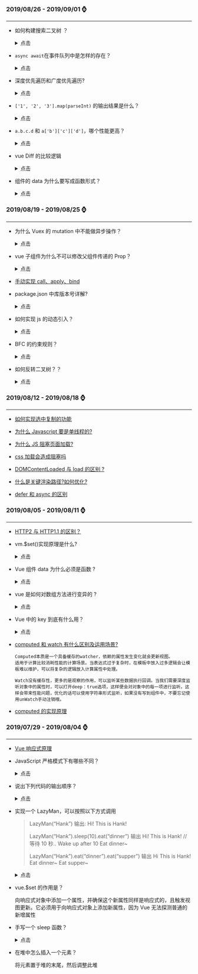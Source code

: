 ### **2019/08/26 - 2019/09/01** :watch:
---
- 如何构建搜索二叉树 ？

  <details>
  <summary>点击</summary>

  ```js
  // 搜索二叉树是这么一种树，对于任何一个节点来说，它的左子树的值肯定小于它的值，它的右子树的值肯定大于它的值
  function Node(val) {
    this.left = null;
    this.right = null;
    this.value = val;
  }

  function generateBST(root, array) {
    var length = array.length;

    for (var i = 1; i < length; i++) {
      insertNode(root, array[i]);
    }
  }

  function insertNode(node, value) {
    if (value < node.value) {
      if (node.left === null) {
        node.left = new Node(value);
      } else {
        node = node.left;
        insertNode(node, value);
      }
    } else {
      if (node.right === null) {
        node.right = new Node(value);
      } else {
        node = node.right;
        insertNode(node, value);
      }
    }
  }

  var array = [2, 3, 4, 12, 3, 54, 6, 7, 1];
  var root = new Node(array[0]);

  generateBST(root, array);

  console.log(root);
  ```

  </details>

- `async await`在事件队列中是怎样的存在？

  <details>
  <summary>点击</summary>

  从字面意思上看 await 就是等待，await 等待的是一个表达式，这个表达式的返回值可以是一个 promise 对象也可以是其他值。

  很多人以为 await 会一直等待之后的表达式执行完之后才会继续执行后面的代码，实际上 await 是一个让出线程的标志。await 后面的表达式会先执行一遍，将 await 后面的代码加入到 microtask 中，然后就会跳出整个 async 函数来执行后面的代码。

  由于因为 async await 本身就是 promise+generator 的语法糖。所以 await 后面的代码是 microtask。所以

  ```js
  async function async1() {
    console.log('async1 start');
    await async2();
    console.log('async1 end');
  }
  // 等价于
  async function async1() {
    console.log('async1 start');
    Promise.resolve(async2()).then(() => {
      console.log('async1 end');
    });
  }
  ```

  </details>

- 深度优先遍历和广度优先遍历?

  <details>
  <summary>点击</summary>

  深度优先：找到一个节点后，把它的后辈都找出来，最常用递归法。

  广度优先：找到一个节点后，把他同级的兄弟节点都找出来放在前边，把孩子放到后边，最常用 while

  </details>

* `['1', '2', '3'].map(parseInt)` 的输出结果是什么？

  <details>
  <summary>点击</summary>

  第一眼看到这个题目的时候，脑海跳出的答案是 `[1, 2, 3]`，但是真正的答案是`[1, NaN, NaN]`。

  首先让我们回顾一下，map 函数的第一个参数 callback：

  `var new_array = arr.map(function callback(currentValue[, index[, array]]) { // Return element for new_array }[, thisArg])`

  这个 callback 一共可以接收三个参数，其中第一个参数代表当前被处理的元素，而第二个参数代表该元素的索引。

  而 parseInt 则是用来解析字符串的，使字符串成为指定基数的整数。
  `parseInt(string, radix)`
  接收两个参数，第一个表示被处理的值（字符串），第二个表示为解析时的基数。

  了解这两个函数后，我们可以模拟一下运行情况

  ```js
  parseInt('1', 0); //radix为0时，且string参数不以“0x”和“0”开头时，按照10为基数处理。这个时候返回1

  parseInt('2', 1); //基数为1（1进制）表示的数中，最大值小于2，所以无法解析，返回NaN

  parseInt('3', 2); //基数为2（2进制）表示的数中，最大值小于3，所以无法解析，返回NaN
  ```

  map 函数返回的是一个数组，所以最后结果为 `[1, NaN, NaN]`

  </details>

* `a.b.c.d` 和 `a['b']['c']['d']`，哪个性能更高？

  <details>
  <summary>点击</summary>

  a.b.c.d 比 a['b']['c']['d'] 性能高点，后者还要考虑 [ ] 中是变量的情况，再者，从两种形式的结构来看，显然编译器解析前者要比后者容易些，自然也就快一点。

  ![两者的 AST 对比](https://user-images.githubusercontent.com/9009389/56872978-501d9a00-6a61-11e9-9e69-85ff00c031fc.png)

  </details>

* vue Diff 的比较逻辑

  <details>
  <summary>点击</summary>

  Vue 只会对**新旧节点**中 **父节点是相同节点** 的 **那一层子节点** 进行比较

  也可以说成是

  **只有两个新旧节点是相同节点的时候，才会去比较他们各自的子节点**

  最大的根节点一开始可以直接比较

  这也叫做 **同层级比较**，并不需要递归，虽然好像降低了一些复用性，也是为了避免过度优化，是一种很高效的 Diff 算法


    **比较逻辑：**

    1、能不移动，尽量不移动

    2、没得办法，只好移动

    3、实在不行，新建或删除

  </details>

- 组件的 data 为什么要写成函数形式？

  <details>
  <summary>点击</summary>

  Vue 的组件都是可复用的，一个组件创建好后，可以在多个地方复用，而不管复用多少次，组件内的 data 都应该是相互隔离，互不影响的，所以组件每复用一次，data 就应该复用一次，每一处复用组件的 data 改变应该对其他复用组件的数据不影响。

  为了实现这样的效果，data 就不能是单纯的对象，而是以一个函数返回值的形式，所以每个组件实例可以维护独立的数据拷贝，不会相互影响。

  </details>

### **2019/08/19 - 2019/08/25** :watch:

---

- 为什么 Vuex 的 mutation 中不能做异步操作？

  <details>
  <summary>点击</summary>

  Vuex 中所有的状态更新的唯一途径都是 mutation，异步操作通过 Action 来提交 mutation 实现，这样使得我们可以方便地跟踪每一个状态的变化，从而让我们能够实现一些工具帮助我们更好地了解我们的应用。

  </details>

- vue 子组件为什么不可以修改父组件传递的 Prop？

  <details>
  <summary>点击</summary>

  Vue 提倡单向数据流,即父级 props 的更新会流向子组件,但是反过来则不行。这是为了防止意外的改变父组件状态，使得应用的数据流变得难以理解。如果破坏了单向数据流，当应用复杂时，debug 的成本会非常高。

  </details>

* [手动实现 call、apply、bind](../javascript/手动实现call、apply、bind.md)

* package.json 中库版本号详解?

  <details>
  <summary>点击</summary>

  当我们看 package.json 文件时，会看到以下几种版本号的表示方式，有的是一个^，有的是~，而有的就是单纯的数字

  ```
  "babel-core": "7.0.0-bridge.0",
  "babel-eslint": "^10.0.1",
  "babel-jest": "~23.6.0",
  ```

  当我们使用 npm install —save 安装时，优先会使用插入符号(^)而不是波浪线(~)

  **版本号的含义**
  node 中的版本号都是由 3 个数字用(.)连接起来，三个数字的含义分别为 major, minor, patch

  例如，10.0.1 对应 major, minor, patch 就是：10 是 marjor version, 0 是 minor version, 1 是 patch version

  **其中：**

  major version: 这个版本号变化了表示有了一个不可以和上个版本兼容的更新

  minor version: 这个版本号变化了表示增加了新功能，并可以向后兼容

  patch version: 这个版本号变化了表示修复了 bug, 并可以向后兼容

  **~ 和 ^ 的区别**

  波浪符号（~）：会更新到当前 minor version（中间的数字）的最新版本，即 23.6.0 会更新到 23.6.x 的最新版本，如果出了一个 23.7.0，则不会自动升级

  插入符号（^）: 会更新到当前 major version（前面的数字）的最新版本，即 23.6.0 会更新到 23.x.x 的最新版本，但是不会更新到 24.x.x

  最后如果前面不加符号，就安装特定版本的库，不会自动安装更高版本号的库

  </details>

* 如何实现 js 的动态引入？

  <details>
  <summary>点击</summary>

  首先定义一个函数，传入两个参数，url 和 callback. callback 用于 js 加载完成时调用。

  因为可能出现重复加载，因此使用闭包来保存已经加载的 js 路径。代码如下：

  ```js
  function loadScript(url, callback) {
    // 通过闭包保存已经加载过的JS，防止重复加载
    const urlList = [];
    return function() {
      if (urlList.indexOf(url) > -1) {
        return;
      }
      callback = callback || function() {};
      const script = document.createElement('script');
      script.type = 'text/javascript';
      if (script.readyState) {
        //IE
        script.onreadystatechange = function() {
          if (
            script.readyState === 'loaded' ||
            script.readyState === 'complete'
          ) {
            script.onreadystatechange = null;
            callback();
          }
        };
      } else {
        //Others
        script.onload = function() {
          callback();
        };
      }
      script.src = url;
      document.body.appendChild(script);
      urlList.push(url);
    };
  }

  // 使用方法
  loadScript(
    'https://cdn.bootcss.com/html2canvas/0.5.0-beta4/html2canvas.min.js'
  )();
  ```

  </details>

* BFC 的约束规则？

  <details>
  <summary>点击</summary>

  内部的 Box 会在垂直方向上一个接一个的放置

  垂直方向上的距离由 margin 决定。（完整的说法是：属于同一个 BFC 的两个相邻 Box 的 margin 会发生重叠（塌陷），与方向无关。）

  每个元素的左外边距与包含块的左边界相接触（从左向右），即使浮动元素也是如此。（这说明 BFC 中子元素不会超出他的包含块，而 position 为 absolute 的元素可以超出他的包含块边界）

  BFC 的区域不会与 float 的元素区域重叠

  计算 BFC 的高度时，浮动子元素也参与计算

  BFC 就是页面上的一个隔离的独立容器，容器里面的子元素不会影响到外面元素，反之亦然

  </details>

* 如何反转二叉树？？

  <details>
  <summary>点击</summary>

  ```js
  function Mirror(root) {
    if (root === null) {
      return;
    }
    let temp = root.left;
    root.left = root.right;
    root.right = temp;
    Mirror(root.left);
    Mirror(root.right);
  }
  ```

  </details>

### **2019/08/12 - 2019/08/18** :watch:

---

- [如何实现选中复制的功能](../浏览器/如何实现选中复制的功能.md)

- [为什么 Javascript 要是单线程的?](../浏览器/浏览器渲染过程与性能优化.md)

- [为什么 JS 阻塞页面加载?](../浏览器/浏览器渲染过程与性能优化.md#2-为什么-js-阻塞页面加载-)

- [css 加载会造成阻塞吗](../浏览器/浏览器渲染过程与性能优化.md#3-css-加载会造成阻塞吗)

- [DOMContentLoaded 与 load 的区别 ?](../浏览器/浏览器渲染过程与性能优化.md#4-DOMContentLoaded-与-load-的区别-)

- [什么是关键渲染路径?如何优化?](../浏览器/浏览器渲染过程与性能优化.md#5-什么是关键渲染路径?如何优化?)

- [defer 和 async 的区别](../浏览器/defer和async的区别.md)

### **2019/08/05 - 2019/08/11** :watch:

---

- [HTTP2 与 HTTP1.1 的区别？](../浏览器/HTTP2与HTTP1.1的区别.md)

* vm.\$set()实现原理是什么?

  <details>
  <summary>点击</summary>

  因为组件是可以复用的,JS 里对象是引用关系,如果组件 data 是一个对象,那么子组件中的 data 属性值会互相污染,产生副作用。

  所以一个组件的 data 选项必须是一个函数,因此每个实例可以维护一份被返回对象的独立的拷贝。new Vue 的实例是不会被复用的,因此不存在以上问题。

  ```js
  export function set(target: Array<any> | Object, key: any, val: any): any {
    // target 为数组
    if (Array.isArray(target) && isValidArrayIndex(key)) {
      // 修改数组的长度, 避免索引>数组长度导致splice()执行有误
      target.length = Math.max(target.length, key); // 利用数组的splice变异方法触发响应式
      target.splice(key, 1, val);
      return val;
    }
    // target为对象, key在target或者target.prototype上 且必须不能在 Object.prototype 上,直接赋值
    if (key in target && !(key in Object.prototype)) {
      target[key] = val;
      return val;
    }
    // 以上都不成立, 即开始给target创建一个全新的属性
    // 获取Observer实例
    const ob = (target: any).__ob__; // target 本身就不是响应式数据, 直接赋值
    if (!ob) {
      target[key] = val;
      return val;
    }
    // 进行响应式处理
    defineReactive(ob.value, key, val);
    ob.dep.notify();
    return val;
  }
  ```

  1. 如果目标是数组,使用 vue 实现的变异方法 splice 实现响应式

  2. 如果目标是对象,判断属性存在,即为响应式,直接赋值

  3. 如果 target 本身就不是响应式,直接赋值

  4. 如果属性不是响应式,则调用 defineReactive 方法进行响应式处理

  </details>

* Vue 组件 data 为什么必须是函数 ?

  <details>
  <summary>点击</summary>

  因为组件是可以复用的,JS 里对象是引用关系,如果组件 data 是一个对象,那么子组件中的 data 属性值会互相污染,产生副作用。

  所以一个组件的 data 选项必须是一个函数,因此每个实例可以维护一份被返回对象的独立的拷贝。new Vue 的实例是不会被复用的,因此不存在以上问题。

  </details>

* vue 是如何对数组方法进行变异的 ?

  <details>
  <summary>点击</summary>

  简单来说,Vue 通过原型拦截的方式重写了数组的 7 个方法,首先获取到这个数组的 ob,也就是它的 Observer 对象,如果有新的值,就调用 observeArray 对新的值进行监听,然后手动调用 notify,通知 render watcher,执行 update

  </details>

* Vue 中的 key 到底有什么用？

  <details>
  <summary>点击</summary>

  key 是给每一个 vnode 的唯一 id,依靠 key,我们的 diff 操作可以更准确、更快速 (对于简单列表页渲染来说 diff 节点也更快,但会产生一些隐藏的副作用,比如可能不会产生过渡效果,或者在某些节点有绑定数据（表单）状态，会出现状态错位。)

  diff 算法的过程中,先会进行新旧节点的首尾交叉对比,当无法匹配的时候会用新节点的 key 与旧节点进行比对,从而找到相应旧节点.

  更准确 : 因为带 key 就不是就地复用了,在 sameNode 函数 a.key === b.key 对比中可以避免就地复用的情况。所以会更加准确,如果不加 key,会导致之前节点的状态被保留下来,会产生一系列的 bug。

  更快速 : key 的唯一性可以被 Map 数据结构充分利用,相比于遍历查找的时间复杂度 O(n),Map 的时间复杂度仅仅为 O(1),源码如下:

  </details>

* [computed 和 watch 有什么区别及运用场景?](../vue/computed和watch有什么区别及运用场景.md)

  ```
  Computed本质是一个具备缓存的watcher，依赖的属性发生变化就会更新视图。
  适用于计算比较消耗性能的计算场景。当表达式过于复杂时，在模板中放入过多逻辑会让模板难以维护，可以将复杂的逻辑放入计算属性中处理。

  Watch没有缓存性，更多的是观察的作用，可以监听某些数据执行回调。当我们需要深度监听对象中的属性时，可以打开deep：true选项，这样便会对对象中的每一项进行监听。这样会带来性能问题，优化的话可以使用字符串形式监听，如果没有写到组件中，不要忘记使用unWatch手动注销哦。
  ```
* [computed 的实现原理](../vue/computed的实现原理.md)

### **2019/07/29 - 2019/08/04** :watch:
---
- [Vue 响应式原理](../vue/Vue响应式原理.md)

- JavaScript 严格模式下有哪些不同？

  <details>
  <summary>点击</summary>

  - 不允许不使用 var 关键字去创建全局变量，抛出 ReferenceError
  - 不允许对变量使用 delete 操作符，抛 ReferenceError
  - 不可对对象的只读属性赋值，不可对对象的不可配置属性使用 delete 操作符，不可为不可拓展的对象添加属性，均抛 TypeError
  - 对象属性名必须唯一
  - 函数中不可有重名参数
  - 在函数内部对修改参数不会反映到 arguments 中
  - 淘汰 arguments.callee 和 arguments.caller
  - 不可在 if 内部声明函数
  - 抛弃 with 语句

  </details>

- 说出下列代码的输出顺序？

  <details>
  <summary>点击</summary>

  ```html
  <div id="app">
    <span id="name" ref="name">{{ name }}</span>
    <button @click="change">change name</button>
    <div id="content"></div>
  </div>
  <script>
    new Vue({
      el: '#app',
      data() {
        return {
          name: 'SHERlocked93',
        };
      },
      methods: {
        change() {
          const $name = this.$refs.name;
          this.$nextTick(() => console.log('setter前：' + $name.innerHTML));
          this.name = ' name改喽 ';
          console.log('同步方式：' + this.$refs.name.innerHTML);
          setTimeout(() =>
            this.console('setTimeout方式：' + this.$refs.name.innerHTML)
          );
          this.$nextTick(() => console.log('setter后：' + $name.innerHTML));
          this.$nextTick().then(() =>
            console.log('Promise方式：' + $name.innerHTML)
          );
        },
      },
    });
  </script>
  ```

  这里涉及的知识是 vue.\$nextTick()原理，详情可查看[《全面解析 Vue.nextTick 实现原理》](https://mp.weixin.qq.com/s/mCcW4OYj3p3471ghMBylBw)

  ```
  同步方式：SHERlocked93
  setter前：SHERlocked93
  setter后：name改喽
  Promise方式：name改喽
  setTimeout方式：name改喽
  ```

  </details>

* 实现一个 LazyMan，可以按照以下方式调用

  > LazyMan(“Hank”) 输出: Hi! This is Hank!
  >
  > LazyMan(“Hank”).sleep(10).eat(“dinner”) 输出 Hi! This is Hank! // 等待 10 秒.. Wake up after 10 Eat dinner~
  >
  > LazyMan(“Hank”).eat(“dinner”).eat(“supper”) 输出 Hi This is Hank! Eat dinner~ Eat supper~

  <details>
  <summary>点击</summary>

  ```js
  class LazyMan {
    constructor(name) {
      this.name = name;
      this.asyncFun = Promise.resolve();
      console.log(`--------- 我就是 ${this.name}! ---------`);
    }
    sleep(delay) {
      this.asyncFun = this.asyncFun.then(() => {
        return new Promise(resolve => {
          setTimeout(() => {
            console.log(`--------- 我睡了 ${delay / 1000}s 然后 ----------`);
            resolve();
          }, delay);
        });
      });
      return this; //提供 ”链式调用“
    }
    eat(food) {
      this.asyncFun = this.asyncFun.then(() => {
        console.log(`--------- 吃 ${food}~ ---------`);
        return Promise.resolve();
      });
      return this;
    }
  }

  new LazyMan('小皮咖')
    .sleep(4000)
    .eat('豆浆')
    .eat('油条')
    .sleep(2000)
    .eat('炒年糕');
  ```

  </details>

* vue.\$set 的作用是？

  向响应式对象中添加一个属性，并确保这个新属性同样是响应式的，且触发视图更新。它必须用于向响应式对象上添加新属性，因为 Vue 无法探测普通的新增属性

* 手写一个 sleep 函数？

  <details>
  <summary>点击</summary>

  ```js
  // 时间戳版本
  function sleep(time) {
    let startTime = new Date().getTime();
    while (new Date().getTime() - startTime < time) {}
    console.log('sleep ' + time + 'ms');
  }
  // promise
  function sleep2(time) {
    return new Promise((resolve, reject) => {
      setTimeout(() => {
        console.log('sleep ' + time + 'ms');
        resolve();
      }, time);
    });
  }

  // 测试
  const haha = async () => {
    console.log(11);
    sleep(2000);
    await sleep2(3000);
    console.log(222);
  };

  haha();
  ```

  </details>

* 在堆中怎么插入一个元素？

  将元素置于堆的末尾，然后调整此堆
